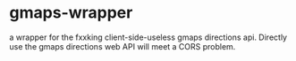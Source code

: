 # gmaps-wrapper

a wrapper for the fxxking client-side-useless gmaps directions api. Directly use the gmaps directions web API will meet a CORS problem.
